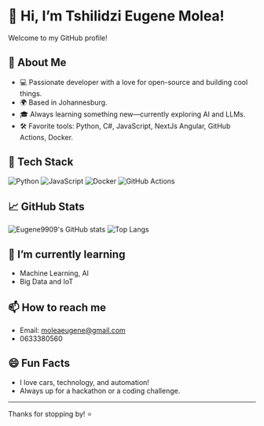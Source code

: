 # 👋 Hi, I’m Tshilidzi Eugene Molea!

Welcome to my GitHub profile!

## 🚀 About Me
- 💻 Passionate developer with a love for open-source and building cool things.
- 🌍 Based in Johannesburg.
- 🎓 Always learning something new—currently exploring AI and LLMs.
- 🛠️ Favorite tools: Python, C#, JavaScript, NextJs Angular, GitHub Actions, Docker.

## 🧰 Tech Stack
![Python](https://img.shields.io/badge/-Python-333?style=flat-square&logo=python)
![JavaScript](https://img.shields.io/badge/-JavaScript-333?style=flat-square&logo=javascript)
![Docker](https://img.shields.io/badge/-Docker-333?style=flat-square&logo=docker)
![GitHub Actions](https://img.shields.io/badge/-GitHub_Actions-333?style=flat-square&logo=github-actions)

## 📈 GitHub Stats
![Eugene9909's GitHub stats](https://github-readme-stats.vercel.app/api?username=Eugene9909&show_icons=true&theme=tokyonight)
![Top Langs](https://github-readme-stats.vercel.app/api/top-langs/?username=Eugene9909&layout=compact&theme=tokyonight)

## 🌱 I’m currently learning
- Machine Learning, AI
- Big Data and IoT

## 📫 How to reach me
- Email: moleaeugene@gmail.com
- 0633380560

## 😄 Fun Facts
- I love cars, technology, and automation!
- Always up for a hackathon or a coding challenge.

---

Thanks for stopping by! ⭐️
